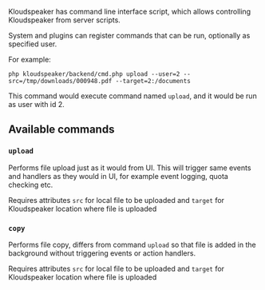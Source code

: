 Kloudspeaker has command line interface script, which allows controlling Kloudspeaker from server scripts.

System and plugins can register commands that can be run, optionally as specified user.

For example:

    php kloudspeaker/backend/cmd.php upload --user=2 --src=/tmp/downloads/000948.pdf --target=2:/documents

This command would execute command named `upload`, and it would be run as user with id 2.

## Available commands

### `upload`

Performs file upload just as it would from UI. This will trigger same events and handlers as they would in UI, for example event logging, quota checking etc.

Requires attributes `src` for local file to be uploaded and `target` for Kloudspeaker location where file is uploaded

### `copy`

Performs file copy, differs from command `upload` so that file is added in the background without triggering events or action handlers.

Requires attributes `src` for local file to be uploaded and `target` for Kloudspeaker location where file is uploaded